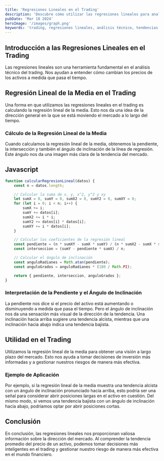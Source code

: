 ```yaml
---
title: 'Regresiones Lineales en el Trading'
description: 'Descubre cómo utilizar las regresiones lineales para analizar tendencias de precios en el mercado financiero.'
pubDate: 'Mar 18 2024'
heroImage: '/images/graph.png'
keywords: 'trading, regresiones lineales, análisis técnico, tendencias de precios'
---
```


## Introducción a las Regresiones Lineales en el Trading

Las regresiones lineales son una herramienta fundamental en el análisis técnico del trading. Nos ayudan a entender cómo cambian los precios de los activos a medida que pasa el tiempo.

## Regresión Lineal de la Media en el Trading

Una forma en que utilizamos las regresiones lineales en el trading es calculando la regresión lineal de la media. Esto nos da una idea de la dirección general en la que se está moviendo el mercado a lo largo del tiempo.

### Cálculo de la Regresión Lineal de la Media

Cuando calculamos la regresión lineal de la media, obtenemos la pendiente, la intersección y también el ángulo de inclinación de la línea de regresión. Este ángulo nos da una imagen más clara de la tendencia del mercado.

## Javascript 

```javascript
function calcularRegresionLineal(datos) {
    const n = datos.length;

    // Calcular la suma de x, y, x^2, y^2 y xy
    let sumX = 0, sumY = 0, sumX2 = 0, sumY2 = 0, sumXY = 0;
    for (let i = 0; i < n; i++) {
        sumX += i;
        sumY += datos[i];
        sumX2 += i * i;
        sumY2 += datos[i] * datos[i];
        sumXY += i * datos[i];
    }

    // Calcular los coeficientes de la regresión lineal
    const pendiente = (n * sumXY - sumX * sumY) / (n * sumX2 - sumX * sumX);
    const interseccion = (sumY - pendiente * sumX) / n;

    // Calcular el ángulo de inclinación
    const anguloRadianes = Math.atan(pendiente);
    const anguloGrados = anguloRadianes * (180 / Math.PI);

    return { pendiente, interseccion, anguloGrados };
}
```

### Interpretación de la Pendiente y el Ángulo de Inclinación

La pendiente nos dice si el precio del activo está aumentando o disminuyendo a medida que pasa el tiempo. Pero el ángulo de inclinación nos da una sensación más visual de la dirección de la tendencia. Una inclinación hacia arriba sugiere una tendencia alcista, mientras que una inclinación hacia abajo indica una tendencia bajista.

## Utilidad en el Trading

Utilizamos la regresión lineal de la media para obtener una visión a largo plazo del mercado. Esto nos ayuda a tomar decisiones de inversión más informadas y a gestionar nuestros riesgos de manera más efectiva.

### Ejemplo de Aplicación

Por ejemplo, si la regresión lineal de la media muestra una tendencia alcista con un ángulo de inclinación pronunciado hacia arriba, esto podría ser una señal para considerar abrir posiciones largas en el activo en cuestión. Del mismo modo, si vemos una tendencia bajista con un ángulo de inclinación hacia abajo, podríamos optar por abrir posiciones cortas.

## Conclusión

En conclusión, las regresiones lineales nos proporcionan valiosa información sobre la dirección del mercado. Al comprender la tendencia promedio del precio de un activo, podemos tomar decisiones más inteligentes en el trading y gestionar nuestro riesgo de manera más efectiva en el mundo financiero.
